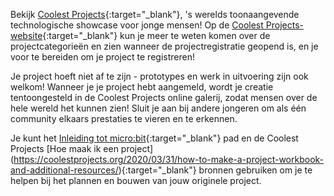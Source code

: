 Bekijk [Coolest Projects](https://coolestprojects.org/){:target="_blank"}, 's werelds toonaangevende technologische showcase voor jonge mensen! Op de [Coolest Projects-website](https://coolestprojects.org/){:target="_blank"} kun je meer te weten komen over de projectcategorieën en zien wanneer de projectregistratie geopend is, en je voor te bereiden om je project te registreren!

Je project hoeft niet af te zijn - prototypes en werk in uitvoering zijn ook welkom! Wanneer je je project hebt aangemeld, wordt je creatie tentoongesteld in de Coolest Projects online galerij, zodat mensen over de hele wereld het kunnen zien! Sluit je aan bij andere jongeren om als één community elkaars prestaties te vieren en te erkennen.

Je kunt het [Inleiding tot micro:bit](https://projects.raspberrypi.org/nl-NL/pathways/microbit-intro){:target="_blank"} pad en de Coolest Projects [Hoe maak ik een project] (https://coolestprojects.org/2020/03/31/how-to-make-a-project-workbook-and-additional-resources/){:target="_blank"} bronnen gebruiken om je te helpen bij het plannen en bouwen van jouw originele project.
